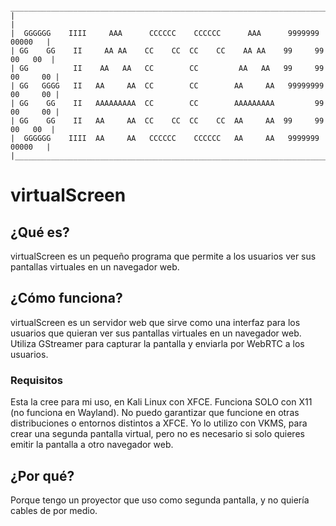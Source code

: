 ```
 _________________________________________________________________________________
|                                                                                 |
|  GGGGGG    IIII     AAA      CCCCCC    CCCCCC      AAA      9999999     00000   |
| GG    GG    II     AA AA    CC    CC  CC    CC    AA AA    99     99   00   00  |
| GG          II    AA   AA   CC        CC         AA   AA   99     99  00     00 |
| GG   GGGG   II   AA     AA  CC        CC        AA     AA   99999999  00     00 |
| GG    GG    II   AAAAAAAAA  CC        CC        AAAAAAAAA         99  00     00 |
| GG    GG    II   AA     AA  CC    CC  CC    CC  AA     AA  99     99   00   00  |
|  GGGGGG    IIII  AA     AA   CCCCCC    CCCCCC   AA     AA   9999999     00000   |
|_________________________________________________________________________________|
```

# virtualScreen

## ¿Qué es?

virtualScreen es un pequeño programa que permite a los usuarios ver sus pantallas virtuales en un navegador web.

## ¿Cómo funciona?

virtualScreen es un servidor web que sirve como una interfaz para los usuarios que quieran ver sus pantallas virtuales en un navegador web. Utiliza GStreamer para capturar la pantalla y enviarla por WebRTC a los usuarios.

### Requisitos

Esta la cree para mi uso, en Kali Linux con XFCE. Funciona SOLO con X11 (no funciona en Wayland). No puedo garantizar que funcione en otras distribuciones o entornos distintos a XFCE. Yo lo utilizo con VKMS, para crear una segunda pantalla virtual, pero no es necesario si solo quieres emitir la pantalla a otro navegador web.

## ¿Por qué?

Porque tengo un proyector que uso como segunda pantalla, y no quiería cables de por medio.
